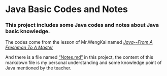 # Java Basic Codes and Notes
### This project includes some Java codes and notes about Java basic knowledge.

The codes come from the lesson of Mr.WengKai named *[Java--From A Freshman To A Master](https://www.bilibili.com/video/BV1DJ411B7cG?spm_id_from=333.337.search-card.all.click)*

And there is a file named [“Notes.md”](https://github.com/Cheng0829/Java-beginner/tree/master/Notes.md) in this project, the content of this markdown file is my personal understanding and some knowledge point of Java mentioned by the teacher.

